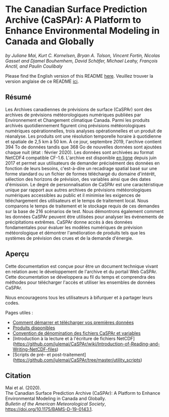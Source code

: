 # The Canadian Surface Prediction Archive (CaSPAr): A Platform to Enhance Environmental Modeling in Canada and Globally
*by Juliane Mai, Kurt C. Kornelsen, Bryan A. Tolson, Vincent Fortin, Nicolas Gasset and Djamel Bouhemhem, David Schäfer, Michael Leahy, François Anctil, and Paulin Coulibaly*

Please find the English version of this README [here](README_en.md).
Veuillez trouver la version anglaise de ce README [ici](README_en.md).



## Résumé
Les Archives canadiennes de prévisions de surface (CaSPAr) sont des archives de prévisions météorologiques numériques publiées par Environnement et Changement climatique Canada. Parmi les produits archivés quotidiennement figurent cinq prévisions météorologiques numériques opérationnelles, trois analyses opérationnelles et un produit de réanalyse. Les produits ont une résolution temporelle horaire à quotidienne et spatiale de 2,5 km à 50 km. À ce jour, septembre 2019, l'archive contient 394 To de données tandis que 368 Go de nouvelles données sont ajoutées chaque nuit (état : février 2020). Les données sont archivées au format NetCDF4 compatible CF-1.6. L'archive est disponible [en ligne](https://caspar-data.ca) depuis juin 2017 et permet aux utilisateurs de demander précisément des données en fonction de leurs besoins, c'est-à-dire un recadrage spatial basé sur une forme standard ou un fichier de formes téléchargé du domaine d'intérêt, sélection des horizons de prévision, des variables ainsi que des dates d'émission. Le degré de personnalisation de CaSPAr est une caractéristique unique par rapport aux autres archives de prévisions météorologiques numériques accessibles au public et il minimise les exigences de téléchargement des utilisateurs et le temps de traitement local. Nous comparons le temps de traitement et le stockage requis de ces demandes sur la base de 216 scénarios de test. Nous démontrons également comment les données CaSPAr peuvent être utilisées pour analyser les événements de précipitations extrêmes. CaSPAr donne accès à des données fondamentales pour évaluer les modèles numériques de prévision météorologique et démontrer l'amélioration de produits tels que les systèmes de prévision des crues et de la demande d'énergie.

## Aperçu
Cette documentation est conçue pour être un document technique vivant en relation avec le développement de l'archive et du portail Web CaSPAr. Cette documentation se développera au fil du temps et comprendra des méthodes pour télécharger l'accès et utiliser les ensembles de données CaSPAr.

Nous encourageons tous les utilisateurs à bifurquer et à partager leurs codes.

Pages utiles :
* [Comment démarrer et télécharger vos premières données](https://github.com/julemai/CaSPAr/wiki/How-to-get-started-and-download-your-first-data)
* [Produits disponibles](https://github.com/julemai/CaSPAr/wiki/Available-products)
* [Convention de dénomination des fichiers CaSPAr et variables](https://github.com/julemai/CaSPAr/wiki/CaSPAr-file-naming-convention-and-variables)
* [Introduction à la lecture et à l'écriture de fichiers NetCDF] (https://github.com/julemai/CaSPAr/wiki/Introduction-of-Reading-and-Writing-NetCDF-files)
* [Scripts de pré- et post-traitement] (https://github.com/julemai/CaSPAr/tree/master/utility_scripts)

## Citation
Mai et al. (2020).<br>
The Canadian Surface Prediction Archive (CaSPAr): A Platform to Enhance Environmental Modeling in Canada and Globally.<br>
*Bulletin of the American Meteorological Society*, https://doi.org/10.1175/BAMS-D-19-0143.1.
